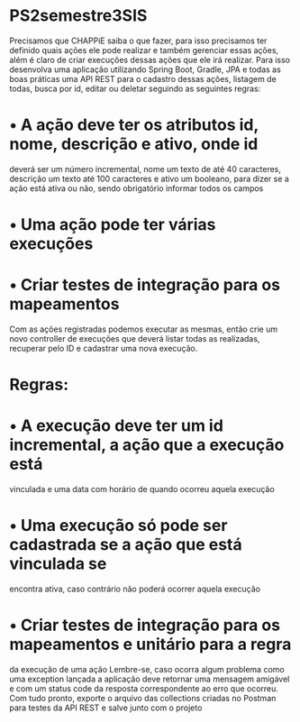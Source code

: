 # PS2semestre3SIS
Precisamos que CHAPPiE saiba o que fazer, para isso precisamos ter definido
quais ações ele pode realizar e também gerenciar essas ações, além é claro de
criar execuções dessas ações que ele irá realizar. Para isso desenvolva uma
aplicação utilizando Spring Boot, Gradle, JPA e todas as boas práticas uma API
REST para o cadastro dessas ações, listagem de todas, busca por id, editar ou
deletar seguindo as seguintes regras:

# • A ação deve ter os atributos id, nome, descrição e ativo, onde id
deverá ser um número incremental, nome um texto de até 40
caracteres, descrição um texto até 100 caracteres e ativo um booleano,
para dizer se a ação está ativa ou não, sendo obrigatório informar todos
os campos

# • Uma ação pode ter várias execuções
# • Criar testes de integração para os mapeamentos
Com as ações registradas podemos executar as mesmas, então crie um novo
controller de execuções que deverá listar todas as realizadas, recuperar pelo ID
e cadastrar uma nova execução. 


# Regras:
 # • A execução deve ter um id incremental, a ação que a execução está
vinculada e uma data com horário de quando ocorreu aquela execução
 # • Uma execução só pode ser cadastrada se a ação que está vinculada se
encontra ativa, caso contrário não poderá ocorrer aquela execução
 # • Criar testes de integração para os mapeamentos e unitário para a regra
da execução de uma ação
Lembre-se, caso ocorra algum problema como uma exception lançada a
aplicação deve retornar uma mensagem amigável e com um status code da
resposta correspondente ao erro que ocorreu.
Com tudo pronto, exporte o arquivo das collections criadas no Postman para
testes da API REST e salve junto com o projeto
